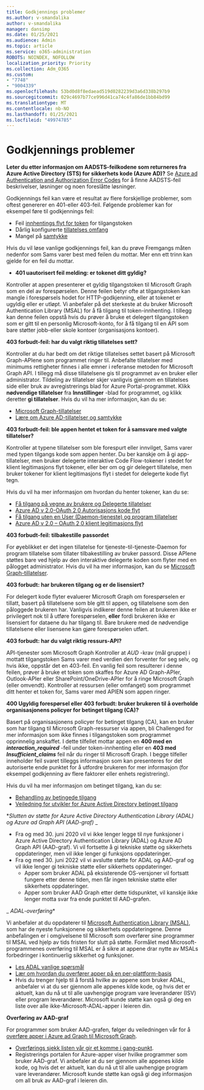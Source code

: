 ```yaml
---
title: Godkjennings problemer
ms.author: v-smandalika
author: v-smandalika
manager: dansimp
ms.date: 01/25/2021
ms.audience: Admin
ms.topic: article
ms.service: o365-administration
ROBOTS: NOINDEX, NOFOLLOW
localization_priority: Priority
ms.collection: Adm_O365
ms.custom:
- "7748"
- "9004339"
ms.openlocfilehash: 53bd0d8f8edaead519d0282239d3a6d338b297b9
ms.sourcegitcommit: 029c4697b77ce996d41ca74c4fa86de1bb84bd99
ms.translationtype: MT
ms.contentlocale: nb-NO
ms.lasthandoff: 01/25/2021
ms.locfileid: "49974785"
---
```

# <a name="authentication-issues"></a>Godkjennings problemer

**Leter du etter informasjon om AADSTS-feilkodene som returneres fra Azure Active Directory (STS) for sikkerhets kode (Azure AD)?** Se [Azure ad Authentication and Authorization Error Codes](https://docs.microsoft.com/azure/active-directory/develop/reference-aadsts-error-codes) for å finne AADSTS-feil beskrivelser, løsninger og noen foreslåtte løsninger.

Godkjennings feil kan være et resultat av flere forskjellige problemer, som oftest genererer en 401-eller 403-feil. Følgende problemer kan for eksempel føre til godkjennings feil:

- Feil [innhentings flyt for token](https://docs.microsoft.com/azure/active-directory/develop/authentication-vs-authorization) for tilgangstoken 
- Dårlig konfigurerte [tillatelses omfang](https://docs.microsoft.com/azure/active-directory/develop/v2-permissions-and-consent) 
- Mangel på [samtykke](https://docs.microsoft.com/azure/active-directory/develop/howto-convert-app-to-be-multi-tenant#understanding-user-and-admin-consent)

Hvis du vil løse vanlige godkjennings feil, kan du prøve Fremgangs måten nedenfor som Sams varer best med feilen du mottar. Mer enn ett trinn kan gjelde for en feil du mottar.

- **401 uautorisert feil melding: er tokenet ditt gyldig?**

Kontroller at appen presenterer et gyldig tilgangstoken til Microsoft Graph som en del av forespørselen. Denne feilen betyr ofte at tilgangstoken kan mangle i forespørsels hodet for HTTP-godkjenning, eller at tokenet er ugyldig eller er utløpt. Vi anbefaler på det sterkeste at du bruker Microsoft Authentication Library (MSAL) for å få tilgang til token-innhenting. I tillegg kan denne feilen oppstå hvis du prøver å bruke et delegert tilgangstoken som er gitt til en personlig Microsoft-konto, for å få tilgang til en API som bare støtter jobb-eller skole kontoer (organisasjons kontoer).

**403 forbudt-feil: har du valgt riktig tillatelses sett?**

Kontroller at du har bedt om det riktige tillatelses settet basert på Microsoft Graph-APIene som programmet ringer til. Anbefalte tillatelser med minimums rettigheter finnes i alle emner i referanse metoden for Microsoft Graph API. I tillegg må disse tillatelsene gis til programmet av en bruker eller administrator. Tildeling av tillatelser skjer vanligvis gjennom en tillatelses side eller bruk av avregistrerings blad for Azure Portal-programmet. Klikk **nødvendige tillatelser** fra **Innstillinger** -blad for programmet, og klikk deretter **gi tillatelser**. Hvis du vil ha mer informasjon, kan du se:

- [Microsoft Graph-tillatelser](https://docs.microsoft.com/graph/permissions-reference) 
- [Lære om Azure AD-tillatelser og samtykke](https://docs.microsoft.com/azure/active-directory/develop/v2-permissions-and-consent)

**403 forbudt-feil: ble appen hentet et token for å samsvare med valgte tillatelser?**

Kontroller at typene tillatelser som ble forespurt eller innvilget, Sams varer med typen tilgangs kode som appen henter. Du ber kanskje om å gi app-tillatelser, men bruker delegerte interaktive Code Flow-tokener i stedet for klient legitimasjons flyt tokener, eller ber om og gir delegert tillatelse, men bruker tokener for klient legitimasjons flyt i stedet for delegerte kode flyt tegn.

Hvis du vil ha mer informasjon om hvordan du henter tokener, kan du se:

- [Få tilgang på vegne av brukere og Delegerte tillatelser](https://docs.microsoft.com/graph/auth-v2-user) 
- [Azure AD v 2.0-OAuth 2,0 Autorisasjons kode flyt](https://docs.microsoft.com/azure/active-directory/develop/v2-oauth2-auth-code-flow) 
- [Få tilgang uten en User (Daemon-tjeneste) og program tillatelser](https://docs.microsoft.com/graph/auth-v2-service) 
- [Azure AD v 2.0 – OAuth 2,0 klient legitimasjons flyt](https://docs.microsoft.com/azure/active-directory/develop/v2-oauth2-client-creds-grant-flow)

**403 forbudt-feil: tilbakestille passordet**

For øyeblikket er det ingen tillatelse for tjeneste-til-tjeneste-Daemon for program tillatelse som tillater tilbakestilling av bruker passord. Disse APIene støttes bare ved hjelp av den interaktive delegerte koden som flyter med en pålogget administrator. Hvis du vil ha mer informasjon, kan du se [Microsoft Graph-tillatelser](https://docs.microsoft.com/graph/permissions-reference).

**403 forbudt: har brukeren tilgang og er de lisensiert?**

For delegert kode flyter evaluerer Microsoft Graph om forespørselen er tillatt, basert på tillatelsene som ble gitt til appen, og tillatelsene som den påloggede brukeren har. Vanligvis indikerer denne feilen at brukeren ikke er privilegert nok til å utføre forespørselen, **eller** fordi brukeren ikke er lisensiert for dataene du har tilgang til. Bare brukere med de nødvendige tillatelsene eller lisensene kan gjøre forespørselen utført.

**403 forbudt: har du valgt riktig ressurs-API?**

API-tjenester som Microsoft Graph Kontroller at *AUD* -krav (mål gruppe) i mottatt tilgangstoken Sams varer med verdien den forventer for seg selv, og hvis ikke, oppstår det en 403-feil. En vanlig feil som resulterer i denne feilen, prøver å bruke et token som skaffes for Azure AD Graph-APIer, Outlook-APIer eller SharePoint/OneDrive-APIer for å ringe Microsoft Graph (eller omvendt). Kontroller at ressursen (eller omfanget) som programmet ditt henter et token for, Sams varer med APIEN som appen ringer.

**400 Ugyldig forespørsel eller 403 forbudt: bruker brukeren til å overholde organisasjonens policyer for betinget tilgang (CA)?**

Basert på organisasjonens policyer for betinget tilgang (CA), kan en bruker som har tilgang til Microsoft Graph-ressurser via appen, bli Challenged for mer informasjon som ikke finnes i tilgangstoken som programmet opprinnelig anskaffet. I dette tilfellet mottar appen en **400 med en *interaction_required*** -feil under token-innhenting eller en **403 med *Insufficient_claims*** feil når du ringer til Microsoft Graph. I begge tilfeller inneholder feil svaret tilleggs informasjon som kan presenteres for det autoriserte ende punktet for å utfordre brukeren for mer informasjon (for eksempel godkjenning av flere faktorer eller enhets registrering).

Hvis du vil ha mer informasjon om betinget tilgang, kan du se:

- [Behandling av betingede tilgang](https://docs.microsoft.com/azure/active-directory/develop/msal-error-handling-dotnet#conditional-access-and-claims-challenges) 
- [Veiledning for utvikler for Azure Active Directory betinget tilgang](https://docs.microsoft.com/azure/active-directory/develop/v2-conditional-access-dev-guide)

**_Slutten av støtte for Azure Active Directory Authentication Library (ADAL) og Azure ad Graph API (AAD-graf)_* _

- Fra og med 30. juni 2020 vil vi ikke lenger legge til nye funksjoner i Azure Active Directory Authentication Library (ADAL) og Azure AD Graph API (AAD-graf). Vi vil fortsette å gi tekniske støtte og sikkerhets oppdateringer, men vil ikke lenger gi funksjons oppdateringer.
- Fra og med 30. juni 2022 vil vi avslutte støtte for ADAL og AAD-graf og vil ikke lenger gi tekniske støtte eller sikkerhets oppdateringer.
    - Apper som bruker ADAL på eksisterende OS-versjoner vil fortsatt fungere etter denne tiden, men får ingen tekniske støtte eller sikkerhets oppdateringer.
    - Apper som bruker AAD Graph etter dette tidspunktet, vil kanskje ikke lenger motta svar fra ende punktet til AAD-grafen.

_ *ADAL-overføring**

Vi anbefaler at du oppdaterer til [Microsoft Authentication Library (MSAL)](https://docs.microsoft.com/azure/active-directory/develop/v2-overview), som har de nyeste funksjonene og sikkerhets oppdateringene. Denne anbefalingen er i omgivelsene til Microsoft som overfører sine programmer til MSAL ved hjelp av tids fristen for slutt på støtte. Formålet med Microsoft-programmenes overføring til MSAL er å sikre at appene drar nytte av MSALs forbedringer i kontinuerlig sikkerhet og funksjoner.

- [Les ADAL vanlige spørsmål](https://docs.microsoft.com/azure/active-directory/develop/msal-migration#frequently-asked-questions-faq) 
- [Lær om hvordan du overfører apper på en per-plattform-basis](https://docs.microsoft.com/azure/active-directory/develop/msal-migration#frequently-asked-questions-faq) 
- Hvis du trenger hjelp til å forstå hvilke av appene som bruker ADAL, anbefaler vi at du ser gjennom alle appenes kilde kode, og hvis det er aktuelt, kan du nå ut til alle uavhengige program vare leverandører (ISV) eller program leverandører. Microsoft kunde støtte kan også gi deg en liste over alle ikke-Microsoft-ADAL-apper i leieren din.

**Overføring av AAD-graf**

For programmer som bruker AAD-grafen, følger du veiledningen vår for å [overføre apper i Azure ad Graph til Microsoft Graph](https://docs.microsoft.com/graph/migrate-azure-ad-graph-planning-checklist?view=graph-rest-1.0&preserve-view=true).

- [Overførings sjekk listen vår gir et komme i gang-punkt](https://docs.microsoft.com/graph/migrate-azure-ad-graph-planning-checklist). 
- Registrerings portalen for Azure-apper viser hvilke programmer som bruker AAD-graf. Vi anbefaler at du ser gjennom alle appenes kilde kode, og hvis det er aktuelt, kan du nå ut til alle uavhengige program vare leverandører. Microsoft kunde støtte kan også gi deg informasjon om all bruk av AAD-graf i leieren din.

 










